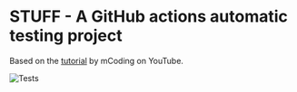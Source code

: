 # STUFF - A GitHub actions automatic testing project

Based on the [tutorial](https://youtu.be/DhUpxWjOhME) by mCoding on YouTube.

![Tests](https://github.com/catsymptote/automated_test_on_github_test/actions/workflows/tests.yml/badge.svg)
